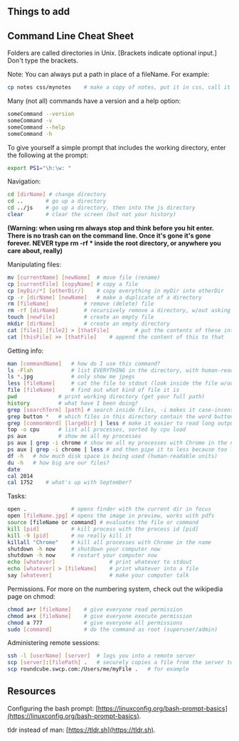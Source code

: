 ## Things to add

## Command Line Cheat Sheet

Folders are called directories in Unix.
[Brackets indicate optional input.] Don't type the brackets.

Note: You can always put a path in place of a fileName.  For example:
```bash
cp notes css/mynotes 	# make a copy of notes, put it in css, call it mynotes
```

Many (not all) commands have a version and a help option:
```bash
someCommand --version
someCommand -v
someCommand --help
someCommand -h
```

To give yourself a simple prompt that includes the working directory, enter the following at the prompt:
```bash
export PS1="\h:\w: "
```

Navigation:
```bash
cd [dirName] # change directory
cd ..		# go up a directory
cd ../js  	# go up a directory, then into the js directory
clear 		# clear the screen (but not your history)
```

__(Warning: when using **rm** always stop and think before you hit
enter.  There is no trash can on the command line.  Once it's gone
it's gone forever.  NEVER type rm -rf * inside the root directory,
or anywhere you care about, really)__

Manipulating files:
```bash
mv [currentName] [newName] 	# move file (rename)
cp [currentFile] [copyName]	# copy a file
cp [myDir/*] [otherDir/] 	# copy everything in myDir into otherDir
cp -r [dirName] [newName]	# make a duplicate of a directory
rm [fileName] 			# remove (delete) file
rm -rf [dirName]	 	# recursively remove a directory, w/out asking
touch [newFile] 		# create an empty file
mkdir [dirName] 		# create an empty directory
cat [file1] [file2] > [thatFile]		# put the contents of these into that
cat [thisFile] >> [thatFile] 	# append the content of this to that
```

Getting info:
```bash
man [commandName] 	# how do I use this command?
ls -Flah 			# list EVERYTHING in the directory, with human-readable units
ls *.jpg 			# only show me jpegs
less [fileName] 	# cat the file to stdout (look inside the file w/out opening)
file [fileName] 	# find out what kind of file it is
pwd 			# print working directory (get your full path)
history 		# what have I been doing?
grep [searchTerm] [path] # search inside files, -i makes it case-insensitive
grep button * 	# which files in this directory contain the word button
grep [commonWord] [largeDir] | less # make it easier to read long output 
top -o cpu 		# list all processes, sorted by cpu load
ps aux 			# show me all my processes
ps aux | grep -i chrome # show me all my processes with Chrome in the name
ps aux | grep -i chrome | less # and then pipe it to less because too long
df -h 	# how much disk space is being used (human-readable units)
du -h 	# how big are our files?
date
cal 2014 
cal 1752 	# what's up with September?
```

Tasks:
```bash
open . 				# opens finder with the current dir in focus
open [fileName.jpg] # opens the image in preview, works with pdfs
source [fileName or command] # evaluates the file or command 	
kill [pid] 			# kill process with the process id [pid]
kill -9 [pid] 		# no really kill it
killall "Chrome" 	# kill all processes with Chrome in the name
shutdown -h now 	# shutdown your computer now
shutdown -h now 	# restart your computer now
echo [whatever] 				# print whatever to stdout
echo [whatever] > [fileName] 	# print whatever into a file
say [whatever] 					# make your computer talk
```

Permissions.  For more on the numbering system, check out the wikipedia page on chmod:
```bash
chmod a+r [fileName]	# give everyone read permission
chmod a+x [fileName]	# give everyone execute permission
chmod a 777 			# give everyone all permissions
sudo [command]			# do the command as root (superuser/admin)
```

Administering remote sessions:
```bash
ssh -l [userName] [server] 	# logs you into a remote server
scp [server]:[filePath] . 	# securely copies a file from the server to your current dir.
scp roundcube.swcp.com:/Users/me/myFile . 	# for example
```

## Resources

Configuring the bash prompt: [https://linuxconfig.org/bash-prompt-basics](https://linuxconfig.org/bash-prompt-basics).

tldr instead of man: [https://tldr.sh](https://tldr.sh).
